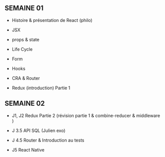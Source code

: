 ## SEMAINE 01 

- Histoire & présentation de React (philo)

- JSX

- props & state

- Life Cycle

- Form

- Hooks

- CRA & Router

- Redux (introduction) Partie 1

## SEMAINE 02

- J1, J2 Redux Partie 2 (révision partie 1 & combine-reducer & middleware )

- J 3.5 API SQL (Julien exo)

- J 4.5 Router & Introduction au tests

- J5 React Native
